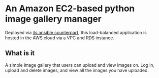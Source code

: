 # An Amazon EC2-based python image gallery manager

Deployed via [its ansible counterpart](https://github.com/ghgoodreau/ansible_image_gallery), this load-balanced application is hosted in the AWS cloud via a VPC and RDS instance.

## What is it

A simple image gallery that users can upload and view images on. Log in, upload and delete images, and view all the images you have uploaded. 
